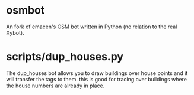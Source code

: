 osmbot
======

An fork of emacen's OSM bot written in Python (no relation to the real Xybot).

scripts/dup_houses.py
=====================
The dup_houses bot allows you to draw buildings over house points and it will transfer the tags to them.
this is good for tracing over buildings where the house numbers are already in place. 
